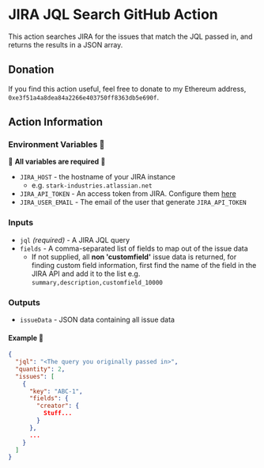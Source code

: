 # JIRA JQL Search GitHub Action

This action searches JIRA for the issues that match the JQL passed in, and returns the results in a JSON array.

## Donation
If you find this action useful, feel free to donate to my Ethereum address, `0xe3f51a4a8dea84a2266e403750ff8363db5e690f`.

## Action Information

### Environment Variables 🔧
🚨 **All variables are required** 🚨

* `JIRA_HOST` - the hostname of your JIRA instance
  * e.g. `stark-industries.atlassian.net`
* `JIRA_API_TOKEN` - An access token from JIRA. Configure them [here](https://id.atlassian.com/manage-profile/security/api-tokens)
* `JIRA_USER_EMAIL` - The email of the user that generate `JIRA_API_TOKEN`

### Inputs 

* `jql` _(required)_ - A JIRA JQL query
* `fields` - A comma-separated list of fields to map out of the issue data
  * If not supplied, all **non 'customfield'** issue data is returned, for finding custom field information,
    first find the name of the field in the JIRA API and add it to the list
    e.g. `summary,description,customfield_10000`
    
### Outputs 

* `issueData` - JSON data containing all issue data

#### Example 📄

```json
{
  "jql": "<The query you originally passed in>",
  "quantity": 2,
  "issues": [
    {
      "key": "ABC-1",
      "fields": {
        "creator": {
          Stuff...
        }
      },
      ...
    }
  ]
}
```
